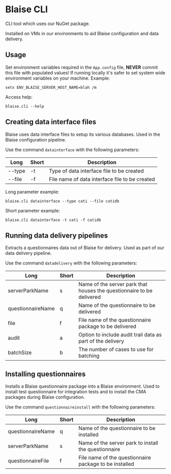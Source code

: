 # Blaise CLI

CLI tool which uses our NuGet package.

Installed on VMs in our environments to aid Blaise configuration and data delivery.

## Usage

Set environment variables required in the `App.config` file, **NEVER** commit this file with populated values! If running locally it's safer to set system wide environment variables on your machine. Example:

```
setx ENV_BLAISE_SERVER_HOST_NAME=blah /m
```

Access help:

```
blaise.cli --help
```

## Creating data interface files

Blaise uses data interface files to setup its various databases. Used in the Blaise configuration pipeline.

Use the command `datainterface` with the following parameters:

| Long | Short | Description |
| --- | --- | --- |
| --type | -t | Type of data interface file to be created |
| --file | -f | File name of data interface file to be created |

Long parameter example:

```
blaise.cli datainterface --type cati --file catidb
```

Short parameter example:

```
blaise.cli datainterface -t cati -f catidb
```

 ## Running data delivery pipelines

 Extracts a questionnaires data out of Blaise for delivery. Used as part of our data delivery pipeline.

Use the command `datadelivery` with the following parameters:

| Long | Short | Description |
| --- | --- | --- |
| serverParkName | s | Name of the server park that houses the questionnaire to be delivered |
| questionnaireName | q | Name of the questionnaire to be delivered |
| file | f | File name of the questionnaire package to be delivered |
| audit | a | Option to include audit trail data as part of the delivery |
| batchSize | b | The number of cases to use for batching |

 ## Installing questionnaires

 Installs a Blaise questionnaire package into a Blaise environment. Used to install test questionnaire for integration tests and to install the CMA packages during Blaise configuration.

Use the command `questionnaireinstall` with the following parameters:

| Long | Short | Description |
| --- | --- | --- |
| questionnaireName | q | Name of the questionnaire to be installed |
| serverParkName | s | Name of the server park to install the questionnaire |
| questionnaireFile | f | File name of the questionnaire package to be installed |
